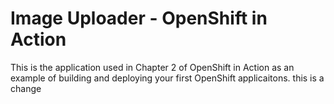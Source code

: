 # Image Uploader - OpenShift in Action

This is the application used in Chapter 2 of OpenShift in Action as an example of building and deploying your first OpenShift applicaitons.
this is a change
